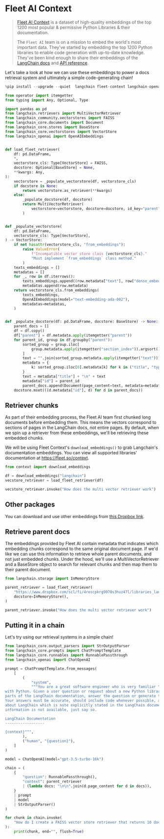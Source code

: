 # Fleet AI Context

>[Fleet AI Context](https://www.fleet.so/context) is a dataset of high-quality embeddings of the top 1200 most popular & permissive Python Libraries & their documentation.
>
>The `Fleet AI` team is on a mission to embed the world's most important data. They've started by embedding the top 1200 Python libraries to enable code generation with up-to-date knowledge. They've been kind enough to share their embeddings of the [LangChain docs](/docs/introduction) and [API reference](https://api.python.langchain.com/en/latest/api_reference.html).

Let's take a look at how we can use these embeddings to power a docs retrieval system and ultimately a simple code-generating chain!


```python
%pip install --upgrade --quiet  langchain fleet-context langchain-openai pandas faiss-cpu # faiss-gpu for CUDA supported GPU
```


```python
from operator import itemgetter
from typing import Any, Optional, Type

import pandas as pd
from langchain.retrievers import MultiVectorRetriever
from langchain_community.vectorstores import FAISS
from langchain_core.documents import Document
from langchain_core.stores import BaseStore
from langchain_core.vectorstores import VectorStore
from langchain_openai import OpenAIEmbeddings


def load_fleet_retriever(
    df: pd.DataFrame,
    *,
    vectorstore_cls: Type[VectorStore] = FAISS,
    docstore: Optional[BaseStore] = None,
    **kwargs: Any,
):
    vectorstore = _populate_vectorstore(df, vectorstore_cls)
    if docstore is None:
        return vectorstore.as_retriever(**kwargs)
    else:
        _populate_docstore(df, docstore)
        return MultiVectorRetriever(
            vectorstore=vectorstore, docstore=docstore, id_key="parent", **kwargs
        )


def _populate_vectorstore(
    df: pd.DataFrame,
    vectorstore_cls: Type[VectorStore],
) -> VectorStore:
    if not hasattr(vectorstore_cls, "from_embeddings"):
        raise ValueError(
            f"Incompatible vector store class {vectorstore_cls}."
            "Must implement `from_embeddings` class method."
        )
    texts_embeddings = []
    metadatas = []
    for _, row in df.iterrows():
        texts_embeddings.append((row.metadata["text"], row["dense_embeddings"]))
        metadatas.append(row.metadata)
    return vectorstore_cls.from_embeddings(
        texts_embeddings,
        OpenAIEmbeddings(model="text-embedding-ada-002"),
        metadatas=metadatas,
    )


def _populate_docstore(df: pd.DataFrame, docstore: BaseStore) -> None:
    parent_docs = []
    df = df.copy()
    df["parent"] = df.metadata.apply(itemgetter("parent"))
    for parent_id, group in df.groupby("parent"):
        sorted_group = group.iloc[
            group.metadata.apply(itemgetter("section_index")).argsort()
        ]
        text = "".join(sorted_group.metadata.apply(itemgetter("text")))
        metadata = {
            k: sorted_group.iloc[0].metadata[k] for k in ("title", "type", "url")
        }
        text = metadata["title"] + "\n" + text
        metadata["id"] = parent_id
        parent_docs.append(Document(page_content=text, metadata=metadata))
    docstore.mset(((d.metadata["id"], d) for d in parent_docs))
```

## Retriever chunks

As part of their embedding process, the Fleet AI team first chunked long documents before embedding them. This means the vectors correspond to sections of pages in the LangChain docs, not entire pages. By default, when we spin up a retriever from these embeddings, we'll be retrieving these embedded chunks.

We will be using Fleet Context's `download_embeddings()` to grab Langchain's documentation embeddings. You can view all supported libraries' documentation at https://fleet.so/context.


```python
from context import download_embeddings

df = download_embeddings("langchain")
vecstore_retriever = load_fleet_retriever(df)
```


```python
vecstore_retriever.invoke("How does the multi vector retriever work")
```

## Other packages

You can download and use other embeddings from [this Dropbox link](https://www.dropbox.com/scl/fo/54t2e7fogtixo58pnlyub/h?rlkey=tne16wkssgf01jor0p1iqg6p9&dl=0).

## Retrieve parent docs

The embeddings provided by Fleet AI contain metadata that indicates which embedding chunks correspond to the same original document page. If we'd like we can use this information to retrieve whole parent documents, and not just embedded chunks. Under the hood, we'll use a MultiVectorRetriever and a BaseStore object to search for relevant chunks and then map them to their parent document.


```python
from langchain.storage import InMemoryStore

parent_retriever = load_fleet_retriever(
    "https://www.dropbox.com/scl/fi/4rescpkrg9970s3huz47l/libraries_langchain_release.parquet?rlkey=283knw4wamezfwiidgpgptkep&dl=1",
    docstore=InMemoryStore(),
)
```


```python
parent_retriever.invoke("How does the multi vector retriever work")
```

## Putting it in a chain

Let's try using our retrieval systems in a simple chain!


```python
from langchain_core.output_parsers import StrOutputParser
from langchain_core.prompts import ChatPromptTemplate
from langchain_core.runnables import RunnablePassthrough
from langchain_openai import ChatOpenAI

prompt = ChatPromptTemplate.from_messages(
    [
        (
            "system",
            """You are a great software engineer who is very familiar \
with Python. Given a user question or request about a new Python library called LangChain and \
parts of the LangChain documentation, answer the question or generate the requested code. \
Your answers must be accurate, should include code whenever possible, and should assume anything \
about LangChain which is note explicitly stated in the LangChain documentation. If the required \
information is not available, just say so.

LangChain Documentation
------------------

{context}""",
        ),
        ("human", "{question}"),
    ]
)

model = ChatOpenAI(model="gpt-3.5-turbo-16k")

chain = (
    {
        "question": RunnablePassthrough(),
        "context": parent_retriever
        | (lambda docs: "\n\n".join(d.page_content for d in docs)),
    }
    | prompt
    | model
    | StrOutputParser()
)
```


```python
for chunk in chain.invoke(
    "How do I create a FAISS vector store retriever that returns 10 documents per search query"
):
    print(chunk, end="", flush=True)
```
